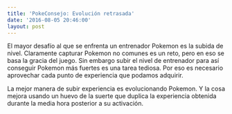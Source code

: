 ```yaml
---
title: 'PokeConsejo: Evolución retrasada'
date: '2016-08-05 20:46:00'
layout: post
---
```

El mayor desafío al que se enfrenta un entrenador Pokemon es la subida de nivel. Claramente capturar Pokemon no comunes es un reto, pero en eso se basa la gracia del juego. Sin embargo subir el nivel de entrenador para así conseguir Pokemon más fuertes es una tarea tediosa. Por eso es necesario aprovechar cada punto de experiencia que podamos adquirir. 

La mejor manera de subir experiencia es evolucionando Pokemon. Y la cosa mejora usando un huevo de la suerte que duplica la experiencia obtenida durante la media hora posterior a su activación.
